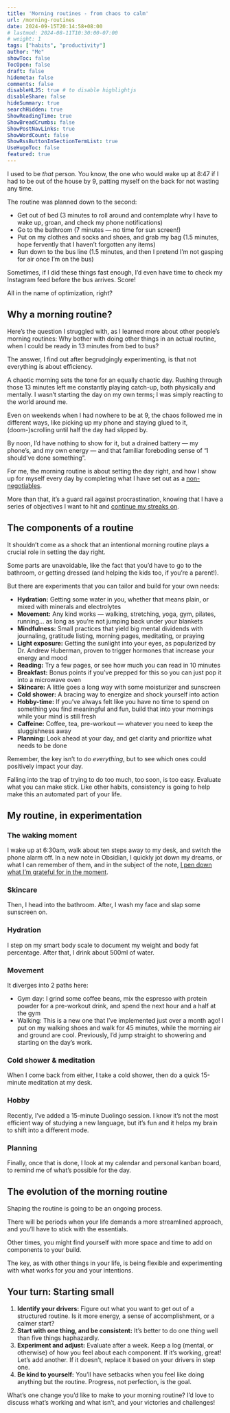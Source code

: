 ```yaml
---
title: 'Morning routines - from chaos to calm'
url: /morning-routines
date: 2024-09-15T20:14:58+08:00
# lastmod: 2024-08-11T10:30:00-07:00
# weight: 1
tags: ["habits", "productivity"]
author: "Me"
showToc: false
TocOpen: false
draft: false
hidemeta: false
comments: false
disableHLJS: true # to disable highlightjs
disableShare: false
hideSummary: true
searchHidden: true
ShowReadingTime: true
ShowBreadCrumbs: false
ShowPostNavLinks: true
ShowWordCount: false
ShowRssButtonInSectionTermList: true
UseHugoToc: false
featured: true
---
```


I used to be *that* person. You know, the one who would wake up at 8:47 if I had to be out of the house by 9, patting myself on the back for not wasting any time.

The routine was planned down to the second: 
- Get out of bed (3 minutes to roll around and contemplate why I have to wake up, groan, and check my phone notifications)
- Go to the bathroom (7 minutes — no time for sun screen!)
- Put on my clothes and socks and shoes, and grab my bag (1.5 minutes, hope fervently that I haven’t forgotten any items)
- Run down to the bus line (1.5 minutes, and then I pretend I’m not gasping for air once I’m on the bus) 

Sometimes, if I did these things fast enough, I’d even have time to check my Instagram feed before the bus arrives. Score!

All in the name of optimization, right? 

## Why a morning routine?

Here’s the question I struggled with, as I learned more about other people’s morning routines: Why bother with doing other things in an actual routine, when I could be ready in 13 minutes from bed to bus? 

The answer, I find out after begrudgingly experimenting, is that not everything is about efficiency. 

A chaotic morning sets the tone for an equally chaotic day. Rushing through those 13 minutes left me constantly playing catch-up, both physically and mentally. I wasn’t starting the day on my own terms; I was simply reacting to the world around me.

Even on weekends when I had nowhere to be at 9, the chaos followed me in different ways, like picking up my phone and staying glued to it, (doom-)scrolling until half the day had slipped by. 

By noon, I’d have nothing to show for it, but a drained battery — my phone’s, and my own energy — and that familiar foreboding sense of “I should’ve done something”.

For me, the morning routine is about setting the day right, and how I show up for myself every day by completing what I have set out as a [non-negotiables](/non-negotiables).

More than that, it’s a guard rail against procrastination, knowing that I have a series of objectives I want to hit and [continue my streaks on](/streaks). 

## The components of a routine

It shouldn’t come as a shock that an intentional morning routine plays a crucial role in setting the day right. 

Some parts are unavoidable, like the fact that you’d have to go to the bathroom, or getting dressed (and helping the kids too, if you’re a parent!).

But there are experiments that you can tailor and build for your own needs:
- **Hydration:** Getting some water in you, whether that means plain, or mixed with minerals and electrolytes
- **Movement:** Any kind works — walking, stretching, yoga, gym, pilates, running… as long as you’re not jumping back under your blankets
- **Mindfulness:** Small practices that yield big mental dividends with journaling, gratitude listing, morning pages, meditating, or praying
- **Light exposure:** Getting the sunlight into your eyes, as popularized by Dr. Andrew Huberman, proven to trigger hormones that increase your energy and mood
- **Reading:** Try a few pages, or see how much you can read in 10 minutes
- **Breakfast:** Bonus points if you’ve prepped for this so you can just pop it into a microwave oven
- **Skincare:** A little goes a long way with some moisturizer and sunscreen
- **Cold shower:** A bracing way to energize and shock yourself into action
- **Hobby-time:** If you’ve always felt like you have no time to spend on something you find meaningful and fun, build that into your mornings while your mind is still fresh
- **Caffeine:** Coffee, tea, pre-workout — whatever you need to keep the sluggishness away
- **Planning:** Look ahead at your day, and get clarity and prioritize what needs to be done

Remember, the key isn’t to do *everything*, but to see which ones could positively impact your day.

Falling into the trap of trying to do too much, too soon, is too easy. Evaluate what you can make stick. Like other habits, consistency is going to help make this an automated part of your life. 

## My routine, in experimentation

### The waking moment
I wake up at 6:30am, walk about ten steps away to my desk, and switch the phone alarm off. In a new note in Obsidian, I quickly jot down my dreams, or what I can remember of them, and in the subject of the note, [I pen down what I’m grateful for in the moment](/waking).

### Skincare
Then, I head into the bathroom. After, I wash my face and slap some sunscreen on.

### Hydration
I step on my smart body scale to document my weight and body fat percentage. After that, I drink about 500ml of water.

### Movement
It diverges into 2 paths here:
- Gym day: I grind some coffee beans, mix the espresso with protein powder for a pre-workout drink, and spend the next hour and a half at the gym
- Walking: This is a new one that I’ve implemented just over a month ago! I put on my walking shoes and walk for 45 minutes, while the morning air and ground are cool. Previously, I’d jump straight to showering and starting on the day’s work.

### Cold shower & meditation
When I come back from either, I take a cold shower, then do a quick 15-minute meditation at my desk.

### Hobby
Recently, I’ve added a 15-minute Duolingo session. I know it’s not the most efficient way of studying a new language, but it’s fun and it helps my brain to shift into a different mode.

### Planning
Finally, once that is done, I look at my calendar and personal kanban board, to remind me of what’s possible for the day.

## The evolution of the morning routine

Shaping the routine is going to be an ongoing process. 

There will be periods when your life demands a more streamlined approach, and you’ll have to stick with the essentials. 

Other times, you might find yourself with more space and time to add on components to your build. 

The key, as with other things in your life, is being flexible and experimenting with what works for *you* and your intentions. 

## Your turn: Starting small 

1. **Identify your drivers:** Figure out what you want to get out of a structured routine. Is it more energy, a sense of accomplishment, or a calmer start?
2. **Start with one thing, and be consistent:** It’s better to do one thing well than five things haphazardly.
3. **Experiment and adjust:** Evaluate after a week. Keep a log (mental, or otherwise) of how you feel about each component. If it’s working, great! Let’s add another. If it doesn’t, replace it based on your drivers in step one. 
4. **Be kind to yourself:** You’ll have setbacks when you feel like doing anything but the routine. Progress, not perfection, is the goal.

What’s one change you’d like to make to your morning routine? I’d love to discuss what’s working and what isn’t, and your victories and challenges!

